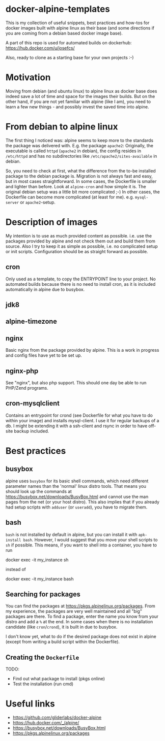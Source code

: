 # docker-alpine-templates

This is my collection of useful snippets, best practices and how-tos for docker
images built with alpine linux as their base (and some directions if you are
coming from a debian based docker image base).

A part of this repo is used for automated builds on dockerhub: https://hub.docker.com/u/josefcs/

Also, ready to clone as a starting base for your own projects :-)


# Motivation

Moving from debian (and ubuntu linux) to alpine linux as docker base does indeed
save a lot of time and space for the images their builds.
But on the other hand, if you are not yet familiar with alpine (like I am), you
need to learn a few new things - and possibly invest the saved time into
alpine.


# From debian to alpine linux

The first thing I noticed was: alpine seems to keep more to the standards the
package was delivered with. E.g. the package `apache2`: Originally,
the executable is called `httpd` (`apache2` in debian), the config resides in
`/etc/httpd` and has no subdirectories like `/etc/apache2/sites-available` in
debian.

So, you need to check at first, what the difference from the to-be installed
package to the debian package is. Migration is not always fast and easy, but
in most cases straightforward.
In some cases, the Dockerfile is smaller and lighter than before. Look at
`alpine-cron` and how simple it is. The original debian setup was a little bit
more complicated ;-)
In other cases, the Dockerfile can become more complicated (at least for me).
e.g. `mysql-server` or `apache2`-setup.


# Description of images

My intention is to use as much provided content as possible. i.e. use the packages provided by alpine and not check them out and build them from source. Also I try to keep it as simple as possible, i.e. no complicated setup or init scripts. Configuration should be as straight forward as possible.

## cron

Only used as a template, to copy the ENTRYPOINT line to your project. No automated builds because there is no need to install cron, as it is included automatically in alpine due to busybox.

## jdk8

## alpine-timezone

## nginx

Basic nginx from the package provided by alpine. This is a work in progress and config files have yet to be set up.

## nginx-php

See "nginx", but also php support. This should one day be able to run PHP/Zend programs.

## cron-mysqlclient

Contains an entrypoint for crond (see Dockerfile for what you have to do within your image)
and installs mysql-client. I use it for regular backups of a db. I might be extending it
with a ssh-client and rsync in order to have off-site backup included.


# Best practices

## busybox

alpine uses `busybox` for its basic shell commands, which need different
parameter names than the 'normal' linux distro tools. That means you should
look up the commands at https://busybox.net/downloads/BusyBox.html and cannot
use the man pages from the net (or your host distro). This also implies that if
you already had setup scripts with `adduser` (or `useradd`), you have to migrate
them.

## bash

`bash` is not installed by default in alpine, but you can install it with
`apk-install bash`. However, I would suggest that you move your shell scripts to
`sh` if possible. This means, if you want to shell into a container, you have to
run

  docker exec -it my_instance sh

instead of

  docker exec -it my_instance bash

## Searching for packages

You can find the packages at https://pkgs.alpinelinux.org/packages. From my
experience, the packages are very well maintained and all "big" packages are
there.
To find a package, enter the name you know from your distro and add a `%` at the
end. In some cases when there is no installation candidate (like `cron`/`crond`),
it is built in due to busybox.

I don't know yet, what to do if the desired package does not exist in alpine
(except from writing a build script within the Dockerfile).


## Creating the `Dockerfile`

TODO:

* Find out what package to install (pkgs online)
* Test the installation (run cmd)


# Useful links

* https://github.com/gliderlabs/docker-alpine
* https://hub.docker.com/_/alpine/
* https://busybox.net/downloads/BusyBox.html
* https://pkgs.alpinelinux.org/packages
